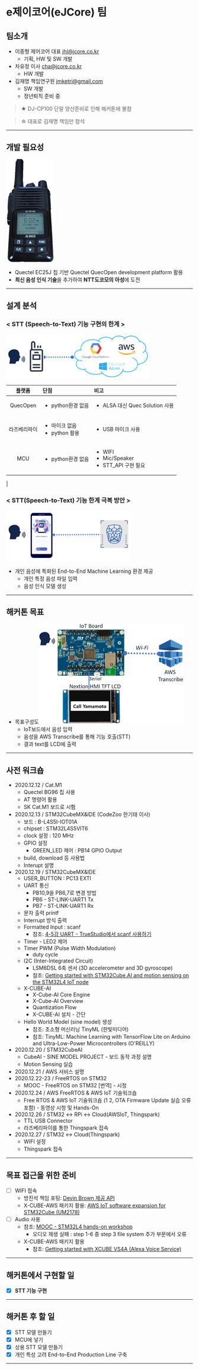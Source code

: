 e제이코어(eJCore) 팀
====================
## 팀소개
* 이종형 제어코어 대표 jhl@jcore.co.kr
  + 기획, HW 및 SW 개발
* 차유정 이사 cha@jcore.co.kr
  + HW 개발
* 김재명 책임연구원 jmketri@gmail.com
  + SW 개발
  + 정년퇴직 준비 중
> ★ DJ-CP100 단말 양산준비로 인해 해커톤에 불참 

> ☆ 대표로 김재명 책임만 참석
___
## 개발 필요성
![LTE용 IP-PTT 단말기(DJ-CP100)](image/DJ-CP100.png)
* Quectel EC25J 칩 기반 Quectel QuecOpen development platform 활용
* **최신 음성 인식 기술**을 추가하여 **NTT도코모의 아성**에 도전
___
## 설계 분석
### < STT (Speech-to-Text) 기능 구현의 한계 >
![구성도](image/before.png)



<!-- 테이블 -->
|플랫폼|단점|비고|
|:--:|:--|:--|
|QuecOpen|<ul><li>python환경 없음</li></ul>|<ul><li>ALSA 대신 Quec Solution 사용</li></ul>|
|라즈베리파이|<ul><li>마이크 없음</li><li>python 활용</li><ul>|<ul><li>USB 마이크 사용</li></ul>|
|MCU|<ul><li>python환경 없음</li></ul>|<ul><li>WIFI</li><li>Mic/Speaker</li><li>STT_API 구현 필요</li></ul>|
|
### < STT(Speech-to-Text) 기능 한계 극복 방안 >
![구성도](image/after.png)
* 개인 음성에 특화된 End-to-End Machine Learning 환경 제공
    + 개인 특정 음성 파일 입력
    + 음성 인식 모델 생성
___
## 해커톤 목표
* 목표구성도![목표 구성도](image/target.PNG)
  - IoT보드에서 음성 입력
  - 음성을 AWS Transcribe를 통해 기능 호출(STT)
  - 결과 text를 LCD에 출력
___
## 사전 워크숍
* 2020.12.12 / Cat.M1
  + Quectel BG96 칩 사용
  + AT 명령어 활용
  + SK Cat.M1 보드로 시험
* 2020.12.13 / STM32CubeMX&IDE (CodeZoo 한기태 이사)
  + 보드 : B-L4S5I-IOT01A
  + chipset : STM32L4S5VIT6
  + clock 설정 : 120 MHz
  + GPIO 설정
    - GREEN_LED 제어 : PB14 GPIO Output
  + build, download 등 사용법
  + Interupt 설명
* 2020.12.19 / STM32CubeMX&IDE
  + USER_BUTTON : PC13 EXTI
  + UART 통신
    - PB10,9을 PB6,7로 변경 방법
    - PB6 - ST-LINK-UART1 Tx
    - PB7 - ST-LINK-UART1 Rx
  + 문자 출력 printf
  + Interrupt 방식 출력
  + Formatted Input : scanf
    - 참조: [4-5강 UART - TrueStudio에서 scanf 사용하기](https://blog.naver.com/rhoblack/221449235824)
  + Timer - LED2 제어
  + Timer PWM (Pulse Width Modulation)
    - duty cycle
  + I2C (Inter-Integrated Circuit)
    - LSM6DSL 6축 센서 (3D accelerometer and 3D gyroscope)
    - 참조: [Getting started with STM32Cube.AI and motion sensing on the STM32L4 IoT node](https://wiki.st.com/stm32mcu/wiki/Getting_started_with_STM32Cube.AI_and_motion_sensing_on_the_STM32L4_IoT_node)
  + X-CUBE-AI
    - X-Cube-AI Core Engine
    - X-Cube-AI Overview
    - Quantization Flow
    - X-CUBE-AI 설치 - 간단
  + Hello World Model (sine model) 생성
    - 참조: 초소형 머신러닝 TinyML (한빛미디어)
    - 참조: TinyML: Machine Learning with TensorFlow Lite on Arduino and Ultra-Low-Power Microcontrollers (O'REILLY)
* 2020.12.20 / STM32CubeAI
  + CubeAI - SINE MODEL PROJECT - 보드 동작 과정 설명
  + Motion Sensing 실습
* 2020.12.21 / AWS 서비스 설명
* 2020.12.22-23 / FreeRTOS on STM32
  + MOOC - FreeRTOS on STM32 [번역] - 시청
* 2020.12.24 / AWS FreeRTOS & AWS IoT 기술워크숍
  + Free RTOS & AWS IoT 기술워크숍 (1 2, OTA Firmware Update 실습 오류 포함) - 동영상 시청 및 Hands-On
* 2020.12.26 / STM32 ↔ RPi ↔ Cloud(AWSIoT, Thingspark)
  + TTL USB Connector
  + 라즈베리파이를 통한 Thingspark 접속
* 2020.12.27 / STM32 ↔ Cloud(Thingspark)
  + WIFI 설정
  + Thingspark 접속
___
## 목표 접근을 위한 준비
- [ ] WIFI 접속
  + 방진석 책임 포팅: [Devin Brown 제공 API](https://github.com/devinbrown7/BSP_B-L475E-IOT01)
  + X-CUBE-AWS 패키지 활용: [AWS IoT software expansion for STM32Cube (UM2178)](https://www.st.com/en/embedded-software/x-cube-aws.html)
- [ ] Audio 사용
  + 참조: [MOOC - STM32L4 hands-on workshop](https://www.youtube.com/watch?v=LfE0LiwE1VU&t=703s)
    + 오디오 재생 실패 : step 1-6 중 step 3 file system 추가 부문에서 오류
  + X-CUBE-AWS 패키지 활용
    + 참조: [Getting started with XCUBE VS4A (Alexa Voice Service)](https://y2u.be/u2Zu5G0PHx8)
___
## 해커톤에서 구현할 일
- [x] **STT 기능 구현**
___
## 해커톤 후 할 일
- [x] STT 모델 만들기
- [x] MCU에 넣기
- [x] 상용 STT 모델 만들기
- [x] 개인 특성 고려 End-to-End Production Line 구축

___